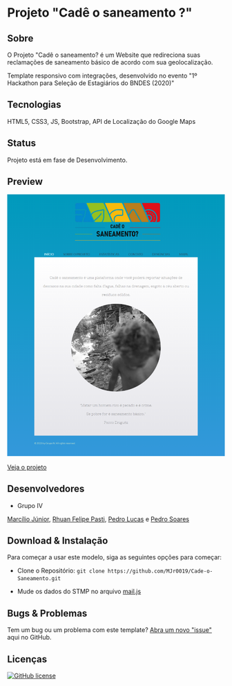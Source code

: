 # Projeto "Cadê o saneamento ?"

## Sobre

O Projeto "Cadê o saneamento? é um Website que redireciona suas reclamações de saneamento básico  de acordo com sua geolocalização.

Template responsivo com integrações, desenvolvido no evento "1º Hackathon para Seleção de Estagiários do BNDES (2020)"

## Tecnologias

HTML5, CSS3, JS, Bootstrap, API de Localização do Google Maps

## Status

Projeto está em fase de Desenvolvimento.

## Preview

<img src="images/preview.png" width="600">

[Veja o projeto](https://cade-o-saneamento.000webhostapp.com/index.html)

## Desenvolvedores

* Grupo IV

[Marcílio Júnior](https://github.com/MJr0019), 
[Rhuan Felipe Pasti](https://github.com/rhuanpasti),
[Pedro Lucas](https://github.com/pancine) e 
[Pedro Soares](https://github.com/Pidroka)

## Download & Instalação

Para começar a usar este modelo, siga as seguintes opções para começar:

* Clone o Repositório: `git clone https://github.com/MJr0019/Cade-o-Saneamento.git`

* Mude os dados do STMP no arquivo [mail.js](https://github.com/MJr0019/Cade-o-Saneamento/blob/master/js/mail.js)

## Bugs & Problemas

Tem um bug ou um problema com este template? [Abra um novo "issue"](https://github.com/MJr0019/Cade-o-Saneamento/issues) aqui no GitHub.

## Licenças

[![GitHub license](https://img.shields.io/badge/license-MIT-blue.svg)](https://github.com/MJr0019/Cade-o-Saneamento/blob/master/LICENSE)
